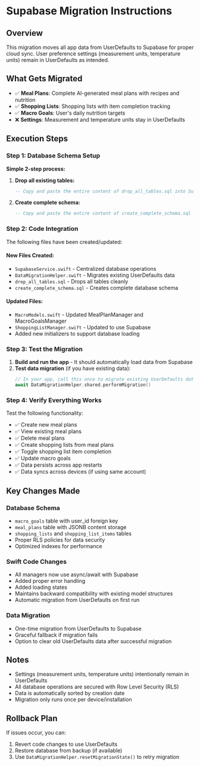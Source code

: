 # Supabase Migration Instructions

## Overview
This migration moves all app data from UserDefaults to Supabase for proper cloud sync. User preference settings (measurement units, temperature units) remain in UserDefaults as intended.

## What Gets Migrated
- ✅ **Meal Plans**: Complete AI-generated meal plans with recipes and nutrition
- ✅ **Shopping Lists**: Shopping lists with item completion tracking
- ✅ **Macro Goals**: User's daily nutrition targets
- ❌ **Settings**: Measurement and temperature units stay in UserDefaults

## Execution Steps

### Step 1: Database Schema Setup

**Simple 2-step process:**

1. **Drop all existing tables:**
   ```sql
   -- Copy and paste the entire content of drop_all_tables.sql into Supabase SQL editor
   ```

2. **Create complete schema:**
   ```sql
   -- Copy and paste the entire content of create_complete_schema.sql into Supabase SQL editor
   ```

### Step 2: Code Integration
The following files have been created/updated:

#### New Files Created:
- `SupabaseService.swift` - Centralized database operations
- `DataMigrationHelper.swift` - Migrates existing UserDefaults data
- `drop_all_tables.sql` - Drops all tables cleanly
- `create_complete_schema.sql` - Creates complete database schema

#### Updated Files:
- `MacroModels.swift` - Updated MealPlanManager and MacroGoalsManager
- `ShoppingListManager.swift` - Updated to use Supabase
- Added new initializers to support database loading

### Step 3: Test the Migration

1. **Build and run the app** - It should automatically load data from Supabase
2. **Test data migration** (if you have existing data):
   ```swift
   // In your app, call this once to migrate existing UserDefaults data
   await DataMigrationHelper.shared.performMigration()
   ```

### Step 4: Verify Everything Works

Test the following functionality:
- ✅ Create new meal plans
- ✅ View existing meal plans
- ✅ Delete meal plans
- ✅ Create shopping lists from meal plans
- ✅ Toggle shopping list item completion
- ✅ Update macro goals
- ✅ Data persists across app restarts
- ✅ Data syncs across devices (if using same account)

## Key Changes Made

### Database Schema
- `macro_goals` table with user_id foreign key
- `meal_plans` table with JSONB content storage
- `shopping_lists` and `shopping_list_items` tables
- Proper RLS policies for data security
- Optimized indexes for performance

### Swift Code Changes
- All managers now use async/await with Supabase
- Added proper error handling
- Added loading states
- Maintains backward compatibility with existing model structures
- Automatic migration from UserDefaults on first run

### Data Migration
- One-time migration from UserDefaults to Supabase
- Graceful fallback if migration fails
- Option to clear old UserDefaults data after successful migration

## Notes
- Settings (measurement units, temperature units) intentionally remain in UserDefaults
- All database operations are secured with Row Level Security (RLS)
- Data is automatically sorted by creation date
- Migration only runs once per device/installation

## Rollback Plan
If issues occur, you can:
1. Revert code changes to use UserDefaults
2. Restore database from backup (if available)
3. Use `DataMigrationHelper.resetMigrationState()` to retry migration